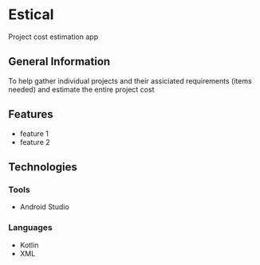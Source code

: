 # Estical
Project cost estimation app
## General Information
To help gather individual projects and their assiciated requirements (items needed) and estimate the entire project cost
## Features
* feature 1
* feature 2
## Technologies
### Tools
* Android Studio
### Languages
* Kotlin
* XML
